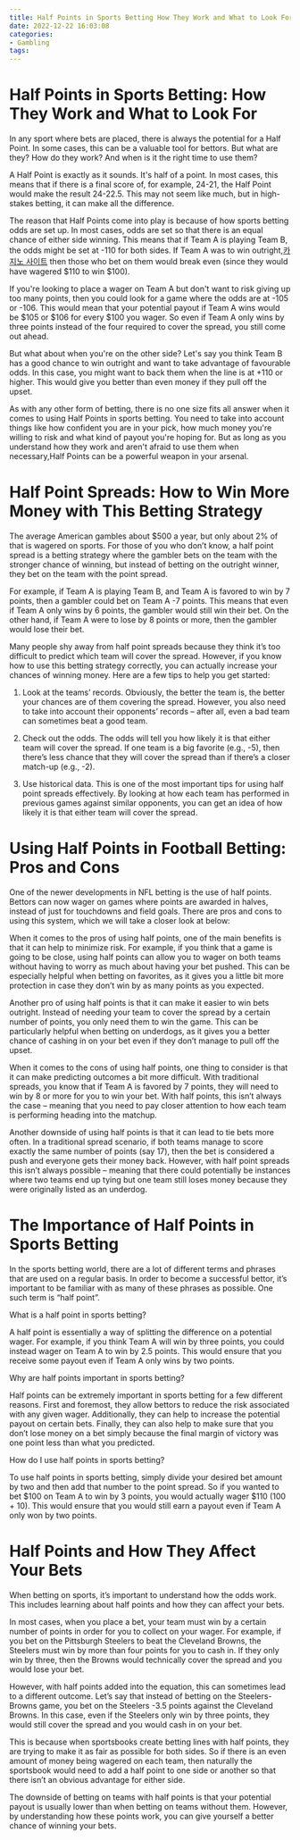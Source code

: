 ```yaml
---
title: Half Points in Sports Betting How They Work and What to Look For
date: 2022-12-22 16:03:08
categories:
- Gambling
tags:
---
```



#  Half Points in Sports Betting: How They Work and What to Look For

In any sport where bets are placed, there is always the potential for a Half Point. In some cases, this can be a valuable tool for bettors. But what are they? How do they work? And when is it the right time to use them?

A Half Point is exactly as it sounds. It's half of a point. In most cases, this means that if there is a final score of, for example, 24-21, the Half Point would make the result 24-22.5. This may not seem like much, but in high-stakes betting, it can make all the difference.

The reason that Half Points come into play is because of how sports betting odds are set up. In most cases, odds are set so that there is an equal chance of either side winning. This means that if Team A is playing Team B, the odds might be set at -110 for both sides. If Team A was to win outright,[카지노 사이트](https://choegocasino.com/) then those who bet on them would break even (since they would have wagered $110 to win $100).

If you're looking to place a wager on Team A but don't want to risk giving up too many points, then you could look for a game where the odds are at -105 or -106. This would mean that your potential payout if Team A wins would be $105 or $106 for every $100 you wager. So even if Team A only wins by three points instead of the four required to cover the spread, you still come out ahead.

But what about when you're on the other side? Let's say you think Team B has a good chance to win outright and want to take advantage of favourable odds. In this case, you might want to back them when the line is at +110 or higher. This would give you better than even money if they pull off the upset.

As with any other form of betting, there is no one size fits all answer when it comes to using Half Points in sports betting. You need to take into account things like how confident you are in your pick, how much money you're willing to risk and what kind of payout you're hoping for. But as long as you understand how they work and aren't afraid to use them when necessary,Half Points can be a powerful weapon in your arsenal.

#  Half Point Spreads: How to Win More Money with This Betting Strategy

The average American gambles about $500 a year, but only about 2% of that is wagered on sports. For those of you who don’t know, a half point spread is a betting strategy where the gambler bets on the team with the stronger chance of winning, but instead of betting on the outright winner, they bet on the team with the point spread.

For example, if Team A is playing Team B, and Team A is favored to win by 7 points, then a gambler could bet on Team A -7 points. This means that even if Team A only wins by 6 points, the gambler would still win their bet. On the other hand, if Team A were to lose by 8 points or more, then the gambler would lose their bet.

Many people shy away from half point spreads because they think it’s too difficult to predict which team will cover the spread. However, if you know how to use this betting strategy correctly, you can actually increase your chances of winning money. Here are a few tips to help you get started:

1) Look at the teams’ records. Obviously, the better the team is, the better your chances are of them covering the spread. However, you also need to take into account their opponents’ records – after all, even a bad team can sometimes beat a good team.

2) Check out the odds. The odds will tell you how likely it is that either team will cover the spread. If one team is a big favorite (e.g., -5), then there’s less chance that they will cover the spread than if there’s a closer match-up (e.g., -2).

3) Use historical data. This is one of the most important tips for using half point spreads effectively. By looking at how each team has performed in previous games against similar opponents, you can get an idea of how likely it is that either team will cover the spread.

#  Using Half Points in Football Betting: Pros and Cons

One of the newer developments in NFL betting is the use of half points. Bettors can now wager on games where points are awarded in halves, instead of just for touchdowns and field goals. There are pros and cons to using this system, which we will take a closer look at below:

When it comes to the pros of using half points, one of the main benefits is that it can help to minimize risk. For example, if you think that a game is going to be close, using half points can allow you to wager on both teams without having to worry as much about having your bet pushed. This can be especially helpful when betting on favorites, as it gives you a little bit more protection in case they don’t win by as many points as you expected.

Another pro of using half points is that it can make it easier to win bets outright. Instead of needing your team to cover the spread by a certain number of points, you only need them to win the game. This can be particularly helpful when betting on underdogs, as it gives you a better chance of cashing in on your bet even if they don’t manage to pull off the upset.

When it comes to the cons of using half points, one thing to consider is that it can make predicting outcomes a bit more difficult. With traditional spreads, you know that if Team A is favored by 7 points, they will need to win by 8 or more for you to win your bet. With half points, this isn’t always the case – meaning that you need to pay closer attention to how each team is performing heading into the matchup.

Another downside of using half points is that it can lead to tie bets more often. In a traditional spread scenario, if both teams manage to score exactly the same number of points (say 17), then the bet is considered a push and everyone gets their money back. However, with half point spreads this isn’t always possible – meaning that there could potentially be instances where two teams end up tying but one team still loses money because they were originally listed as an underdog.

#  The Importance of Half Points in Sports Betting

In the sports betting world, there are a lot of different terms and phrases that are used on a regular basis. In order to become a successful bettor, it’s important to be familiar with as many of these phrases as possible. One such term is “half point”.

What is a half point in sports betting?

A half point is essentially a way of splitting the difference on a potential wager. For example, if you think Team A will win by three points, you could instead wager on Team A to win by 2.5 points. This would ensure that you receive some payout even if Team A only wins by two points.

Why are half points important in sports betting?

Half points can be extremely important in sports betting for a few different reasons. First and foremost, they allow bettors to reduce the risk associated with any given wager. Additionally, they can help to increase the potential payout on certain bets. Finally, they can also help to make sure that you don’t lose money on a bet simply because the final margin of victory was one point less than what you predicted.

How do I use half points in sports betting?

To use half points in sports betting, simply divide your desired bet amount by two and then add that number to the point spread. So if you wanted to bet $100 on Team A to win by 3 points, you would actually wager $110 (100 + 10). This would ensure that you would still earn a payout even if Team A only won by two points.

#  Half Points and How They Affect Your Bets

When betting on sports, it’s important to understand how the odds work. This includes learning about half points and how they can affect your bets.

In most cases, when you place a bet, your team must win by a certain number of points in order for you to collect on your wager. For example, if you bet on the Pittsburgh Steelers to beat the Cleveland Browns, the Steelers must win by more than four points for you to cash in. If they only win by three, then the Browns would technically cover the spread and you would lose your bet.

However, with half points added into the equation, this can sometimes lead to a different outcome. Let’s say that instead of betting on the Steelers-Browns game, you bet on the Steelers -3.5 points against the Cleveland Browns. In this case, even if the Steelers only win by three points, they would still cover the spread and you would cash in on your bet.

This is because when sportsbooks create betting lines with half points, they are trying to make it as fair as possible for both sides. So if there is an even amount of money being wagered on each team, then naturally the sportsbook would need to add a half point to one side or another so that there isn’t an obvious advantage for either side.

The downside of betting on teams with half points is that your potential payout is usually lower than when betting on teams without them. However, by understanding how these points work, you can give yourself a better chance of winning your bets.